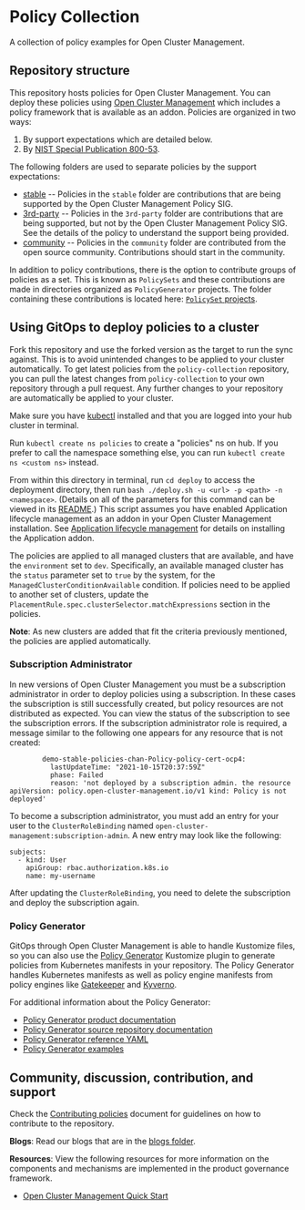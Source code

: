 # Policy Collection

A collection of policy examples for Open Cluster Management.

## Repository structure

This repository hosts policies for Open Cluster Management. You can deploy these policies using
[Open Cluster Management](https://open-cluster-management.io/) which includes a policy framework
that is available as an addon. Policies are organized in two ways:

1. By support expectations which are detailed below.
2. By [NIST Special Publication 800-53](https://nvd.nist.gov/800-53). 

The following folders are used to separate policies by the support expectations:

- [stable](stable) -- Policies in the `stable` folder are contributions that are being supported by
  the Open Cluster Management Policy SIG.
- [3rd-party](3rd-party) -- Policies in the `3rd-party` folder are contributions that are being
  supported, but not by the Open Cluster Management Policy SIG.  See the details of the policy to understand
  the support being provided.
- [community](community) -- Policies in the `community` folder are contributed from the open source
  community.  Contributions should start in the community.

In addition to policy contributions, there is the option to contribute groups of policies as a set.
This is known as `PolicySets` and these contributions are made in directories organized as
`PolicyGenerator` projects.  The folder containing these contributions is located here:
[`PolicySet` projects](https://github.com/open-cluster-management-io/policy-collection/tree/main/policygenerator/policy-sets).

## Using GitOps to deploy policies to a cluster

Fork this repository and use the forked version as the target to run the sync against. This is to
avoid unintended changes to be applied to your cluster automatically. To get latest policies from
the `policy-collection` repository, you can pull the latest changes from `policy-collection` to your
own repository through a pull request. Any further changes to your repository are automatically be
applied to your cluster.

Make sure you have [kubectl](https://kubernetes.io/docs/tasks/tools/install-kubectl/) installed and
that you are logged into your hub cluster in terminal.

Run `kubectl create ns policies` to create a "policies" ns on hub. If you prefer to call the
namespace something else, you can run `kubectl create ns <custom ns>` instead.

From within this directory in terminal, run `cd deploy` to access the deployment directory, then run
`bash ./deploy.sh -u <url> -p <path> -n <namespace>`. (Details on all of the parameters for this
command can be viewed in its [README](deploy/README.md).) This script assumes you have enabled 
Application lifecycle management as an addon in your Open Cluster Management installation. See
[Application lifecycle management](https://open-cluster-management.io/getting-started/integration/app-lifecycle/) 
for details on installing the Application addon.

The policies are applied to all managed clusters that are available, and have the `environment` set
to `dev`. Specifically, an available managed cluster has the `status` parameter set to `true` by the
system, for the `ManagedClusterConditionAvailable` condition. If policies need to be applied to
another set of clusters, update the `PlacementRule.spec.clusterSelector.matchExpressions` section in
the policies.

**Note**: As new clusters are added that fit the criteria previously mentioned, the policies are
applied automatically.

### Subscription Administrator

In new versions of Open Cluster Management you must be a subscription administrator in order to
deploy policies using a subscription. In these cases the subscription is still successfully created,
but policy resources are not distributed as expected. You can view the status of the subscription to
see the subscription errors. If the subscription administrator role is required, a message similar
to the following one appears for any resource that is not created:

```
        demo-stable-policies-chan-Policy-policy-cert-ocp4:
          lastUpdateTime: "2021-10-15T20:37:59Z"
          phase: Failed
          reason: 'not deployed by a subscription admin. the resource apiVersion: policy.open-cluster-management.io/v1 kind: Policy is not deployed'
```

To become a subscription administrator, you must add an entry for your user to the
`ClusterRoleBinding` named `open-cluster-management:subscription-admin`. A new entry may look like
the following:

```
subjects:
  - kind: User
    apiGroup: rbac.authorization.k8s.io
    name: my-username
```

After updating the `ClusterRoleBinding`, you need to delete the subscription and deploy the subscription again.

### Policy Generator

GitOps through Open Cluster Management is able to handle Kustomize files, so you can also use the
[Policy Generator](https://github.com/stolostron/policy-generator-plugin) Kustomize plugin to
generate policies from Kubernetes manifests in your repository. The Policy Generator handles
Kubernetes manifests as well as policy engine manifests from policy engines like
[Gatekeeper](https://open-policy-agent.github.io/gatekeeper/) and [Kyverno](https://kyverno.io/).

For additional information about the Policy Generator:

- [Policy Generator product documentation](https://access.redhat.com/documentation/en-us/red_hat_advanced_cluster_management_for_kubernetes/2.6/html/governance/governance#policy-generator)
- [Policy Generator source repository documentation](https://github.com/stolostron/policy-generator-plugin/blob/main/README.md)
- [Policy Generator reference YAML](https://github.com/stolostron/policy-generator-plugin/blob/main/docs/policygenerator-reference.yaml)
- [Policy Generator examples](policygenerator)

## Community, discussion, contribution, and support

Check the [Contributing policies](CONTRIBUTING.md) document for guidelines on how to contribute to
the repository.

**Blogs**: Read our blogs that are in the [blogs folder](blogs/README.md).

**Resources**: View the following resources for more information on the components and mechanisms
are implemented in the product governance framework.

- [Open Cluster Management Quick Start](https://https://open-cluster-management.io/getting-started/quick-start/)

